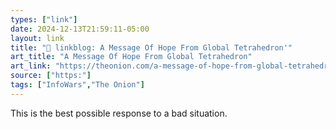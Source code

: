 ```yaml
---
types: ["link"]
date: 2024-12-13T21:59:11-05:00
layout: link
title: "🔗 linkblog: A Message Of Hope From Global Tetrahedron'"
art_title: "A Message Of Hope From Global Tetrahedron"
art_link: "https://theonion.com/a-message-of-hope-from-global-tetrahedron/"
source: ["https:"]
tags: ["InfoWars","The Onion"]
---
```

This is the best possible response to a bad situation.
